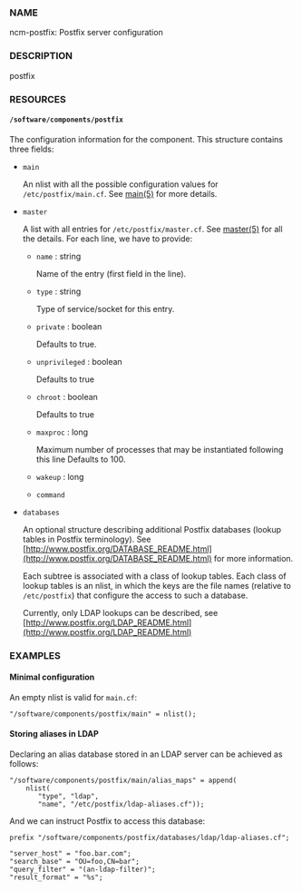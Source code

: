 ### NAME

ncm-postfix: Postfix server configuration

### DESCRIPTION

postfix

### RESOURCES

#### `/software/components/postfix`

The configuration information for the component. This structure
contains three fields:

- `main`

    An nlist with all the possible configuration values for
    `/etc/postfix/main.cf`. See [main(5)](http://man.he.net/man5/main) for more details.

- `master`

    A list with all entries for `/etc/postfix/master.cf`. See
    [master(5)](http://man.he.net/man5/master) for all the details. For each line, we have to provide:

    - `name` : string

        Name of the entry (first field in the line).

    - `type` :  string

        Type of service/socket for this entry.

    - `private` : boolean

        Defaults to true.

    - `unprivileged` : boolean

        Defaults to true

    - `chroot` : boolean

        Defaults to true

    - `maxproc` : long

        Maximum number of processes that may be instantiated following this
        line Defaults to 100.

    - `wakeup` : long
    - `command`

- `databases`

    An optional structure describing additional Postfix databases (lookup
    tables in Postfix terminology). See
    [http://www.postfix.org/DATABASE_README.html](http://www.postfix.org/DATABASE_README.html) for more information.

    Each subtree is associated with a class of lookup tables. Each class
    of lookup tables is an nlist, in which the keys are the file names
    (relative to `/etc/postfix`) that configure the access to such a database.

    Currently, only LDAP lookups can be described, see
    [http://www.postfix.org/LDAP_README.html](http://www.postfix.org/LDAP_README.html)

### EXAMPLES

#### Minimal configuration

An empty nlist is valid for `main.cf`:

    "/software/components/postfix/main" = nlist();

#### Storing aliases in LDAP

Declaring an alias database stored in an LDAP server can be achieved as follows:

    "/software/components/postfix/main/alias_maps" = append(
        nlist(
           "type", "ldap",
           "name", "/etc/postfix/ldap-aliases.cf"));

And we can instruct Postfix to access this database:

    prefix "/software/components/postfix/databases/ldap/ldap-aliases.cf";

    "server_host" = "foo.bar.com";
    "search_base" = "OU=foo,CN=bar";
    "query_filter" = "(an-ldap-filter)";
    "result_format" = "%s";
